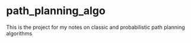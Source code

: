 # path_planning_algo
This is the project for my notes on classic and probabilistic path planning algorithms
